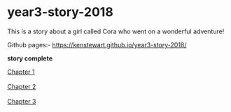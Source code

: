 # year3-story-2018

This is a story about a girl called Cora who went on a wonderful adventure!

Github pages:- 
https://kenstewart.github.io/year3-story-2018/

**story complete**

<a href="https://kenstewart.github.io/year3-story-2018/chapter01"> Chapter 1 </a>
<br><br>
<a href="https://kenstewart.github.io/year3-story-2018/chapter02"> Chapter 2 </a>
<br><br>
<a href="https://kenstewart.github.io/year3-story-2018/chapter03"> Chapter 3 </a>